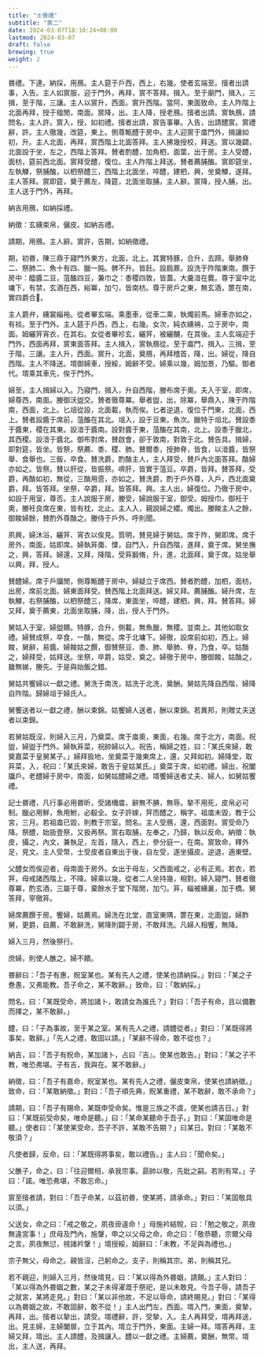 ```yaml
---
title: "士昬禮"
subtitle: "第二"
date: 2024-03-07T18:10:24+08:00
lastmod: 2024-03-07
draft: false
brewing: true
weight: 2
---
```


昬禮。下達。納採，用鴈。主人筵于戶西，西上，右幾。使者玄端至。擯者出請事，入告。主人如賔服，迎于門外，再拜，賔不答拜。揖入。至于廟門，揖入，三揖，至于階，三讓。主人以賔升，西面。賔升西階。當阿，東面致命。主人阼階上北面再拜，授于楹閒，南面。賔降，出。主人降，授老鴈。擯者出請。賔執鴈，請問名，主人許。賔入，授，如初禮。擯者出請，賔告事畢。入告，出請醴賔。賔禮辭，許。主人徹幾，改筵，東上。側尊甒醴于房中。主人迎賔于庿門外，揖讓如初，升。主人北面，再拜，賔西階上北面答拜。主人拂幾授校，拜送。賔以幾闢，北面設于坐，左之，西階上答拜。賛者酌醴，加角柶，面葉，出于房。主人受醴，面枋，筵前西北面。賔拜受醴，復位。主人阼階上拜送。賛者薦脯醢。賔即筵坐，左執觶，祭脯醢，以柶祭醴三，西階上北面坐，啐醴，建柶，興，坐奠觶，遂拜。主人答拜。賔即筵，奠于薦左，降筵，北面坐取脯，主人辭。賔降，授人脯，出。主人送于門外，再拜。

納吉用鴈，如納採禮。

納徵：玄纁束帛，儷皮。如納吉禮。

請期，用鴈。主人辭。賔許，告期，如納徵禮。

期，初昬，陳三鼎于寢門外東方，北面，北上。其實特豚，合升，去蹄。舉肺脊二、祭肺二、魚十有四、臘一肫。髀不升。皆飪。設扃鼏。設洗于阼階東南。饌于房中：醯醬二豆，菹醢四豆，兼巾之：黍稷四敦，皆蓋。大羹湆在爨。尊于室中北墉下，有禁，玄酒在西，綌冪，加勺，皆南枋。尊于房戶之東，無玄酒，篚在南，實四爵合𢀿。

主人爵弁，纁裳緇袘。從者畢玄端。乘墨車，從車二乘，執燭前馬。婦車亦如之，有裧。至于門外。主人筵于戶西，西上，右幾。女次，純衣纁袡，立于房中，南面。姆纚笄宵衣，在其右。女從者畢袗玄，纚笄，被纚黼，在其後。主人玄端迎于門外，西面再拜，賔東面答拜。主人揖入，賔執鴈從。至于庿門，揖入。三揖，至于階，三讓。主人升，西面。賔升，北面，奠鴈，再拜稽首，降，出。婦從，降自西階。主人不降送。壻御婦車，授綏，姆辭不受。婦乘以幾，姆加景，乃驅。御者代。壻乘其車先，俟于門外。

婦至，主人揖婦以入。乃寢門，揖入，升自西階，媵布席于奧。夫入于室，即席，婦尊西，南面。媵御沃盥交。賛者徹尊冪。舉者盥，出，除冪，舉鼎入，陳于阼階南，西面，北上。匕俎從設，北面載，執而俟。匕者逆退，復位于門東，北面，西上。賛者設醬于席前，菹醢在其北。俎入，設于豆東。魚次。臘特于俎北。賛設黍于醬東，稷在其東。設湆于醬南。設對醬于東，菹醢在其南，北上。設黍于臘北，其西稷。設湆于醬北。御布對席，賛啟會，卻于敦南，對敦于北。賛告具。揖婦，即對筵，皆坐。皆祭，祭薦、黍、稷、肺。賛爾黍，授肺脊，皆食，以湆醬，皆祭舉、食舉也。三飯，卒食。賛洗爵，酌酳主人，主人拜受，賛戶內北面答拜。酳婦亦如之。皆祭。賛以肝從，皆振祭。嚌肝，皆實于菹豆。卒爵，皆拜。賛答拜，受爵，再酳如初，無從，三酳用巹，亦如之。賛洗爵，酌于戶外尊，入戶，西北面奠爵，拜。皆答拜。坐祭，卒爵，拜。皆答拜。興。主人出，婦復位。乃徹于房中，如設于用室，尊否。主人說服于房，媵受，婦說服于室，御受。姆授巾。御衽于奧，媵衽良席在東，皆有枕，北止。主人入，親說婦之纓。燭出。媵餕主人之餘，御餕婦餘，賛酌外尊酳之。媵侍于戶外，呼則聞。

夙興，婦沐浴，纚笄、宵衣以俟見。質明，賛見婦于舅姑。席于阼，舅即席。席于房外，南面，姑即席。婦執笲棗、慄，自門入，升自西階，進拜，奠于席。舅坐撫之，興，答拜。婦還，又拜，降階，受笲腶脩，升，進，北面拜，奠于席。姑坐舉以興，拜，授人。

賛醴婦。席于戶牖閒，側尊甒醴于房中。婦疑立于席西。賛者酌醴，加柶，面枋，出房，席前北面。婦東面拜受。賛西階上北面拜送。婦又拜。薦脯醢。婦升席，左執觶，右祭脯醢，以柶祭醴三，降席，東面坐，啐醴，建柶，興，拜。賛答拜。婦又拜，奠于薦東，北面坐取脯，降，出，授人于門外。

舅姑入于室，婦盥饋。特豚，合升，側載，無魚臘，無稷。並南上。其他如取女禮。婦賛成祭，卒食，一酳，無從。席于北墉下。婦徹，設席前如初，西上。婦餕，舅辭，易醬。婦餕姑之饌，御賛祭豆、黍、肺、舉肺、脊，乃食，卒。姑酳之，婦拜受，姑拜送。坐祭，卒爵，姑受，奠之。婦徹于房中，媵御餕，姑酳之，雖無娣，媵先。于是與始飯之錯。

舅姑共饗婦以一獻之禮。舅洗于南洗，姑洗于北洗，奠酬。舅姑先降自西階，婦降自阼階。歸婦俎于婦氏人。

舅饗送者以一獻之禮，酬以束錦。姑饗婦人送者，酬以束錦。若異邦，則贈丈夫送者以束錦。

若舅姑既沒，則婦入三月，乃奠菜。席于庿奧，東面，右幾。席于北方，南面。祝盥，婦盥于門外。婦執笲菜，祝帥婦以入。祝告，稱婦之姓，曰：「某氏來婦，敢奠嘉菜于皇舅某子。」婦拜扱地，坐奠菜于幾東席上，還，又拜如初。婦降堂，取笲菜，入，祝曰：「某氏來婦，敢告于皇姑某氏。」奠菜于席，如初禮。婦出，祝闔牖戶。老醴婦于房中，南面，如舅姑醴婦之禮。壻饗婦送者丈夫、婦人，如舅姑饗禮。

記士昬禮，凡行事必用昬昕，受諸檷庿，辭無不腆，無辱。摯不用死，皮帛必可制。臘必用鮮，魚用鮒，必殽全。女子許嫁，笄而醴之，稱字。祖庿未毀，教于公宮，三月。若祖庿已毀，則教于宗室。問名。主人受鴈，還，西面對。賔受命乃降。祭醴，始扱壹祭，又扱再祭。賔右取脯，左奉之，乃歸，執以反命。納徵：執皮，攝之，內文，兼執足，左首，隨入，西上，參分庭一，在南。賔致命，釋外足，見文。主人受幣，士受皮者自東出于後，自左受，遂坐攝皮。逆退，適東壁。

父醴女而俟迎者，母南面于房外。女出于母左，父西面戒之，必有正焉。若衣，若笄，母戒諸西階上，不降。婦乘以幾，從者二人坐持幾，相對。婦入寢門，賛者徹尊冪，酌玄酒，三屬于尊，棄餘水于堂下階閒，加勺。笲，緇被纁裏，加于橋。舅答拜，宰徹笲。

婦席薦饌于房。饗婦，姑薦焉。婦洗在北堂，直室東隅，篚在東，北面盥。婦酢舅，更爵，自薦，不敢辭洗，舅降則闢于房，不敢拜洗。凡婦人相饗，無降。

婦入三月，然後祭行。

庶婦，則使人醮之。婦不饋。

昬辭曰：「吾子有惠，貺室某也。某有先人之禮，使某也請納採。」對曰：「某之子憃愚，又弗能教。吾子命之，某不敢辭。」致命，曰：「敢納採。」

問名，曰：「某既受命，將加諸卜，敢請女為誰氏？」對曰：「吾子有命，且以備數而擇之，某不敢辭。」

醴，曰：「子為事故，至于某之室。某有先人之禮，請醴從者。」對曰：「某既得將事矣，敢辭。」「先人之禮，敢固以請。」「某辭不得命，敢不從也？」

納吉，曰：「吾子有貺命，某加諸卜，占曰『吉』。使某也敢告。」對曰：「某之子不教，唯恐弗堪。子有吉，我與在。某不敢辭。」

納徵，曰：「吾子有嘉命，貺室某也。某有先人之禮，儷皮束帛，使某也請納徵。」致命，曰：「某敢納徵。」對曰：「吾子順先典，貺某重禮，某不敢辭，敢不承命？」

請期，曰：「吾子有賜命，某既申受命矣。惟是三族之不虞，使某也請吉日。」對曰：「某既前受命矣，唯命是聽。」曰：「某命某聽命于吾子。」對曰：「某固唯命是聽。」使者曰：「某使某受命，吾子不許，某敢不告期？」曰某日。對曰：「某敢不敬須？」

凡使者歸，反命，曰：「某既得將事矣，敢以禮告。」主人曰：「聞命矣。」

父醮子，命之，曰：「往迎爾相，承我宗事。勗帥以敬，先妣之嗣。若則有常。」子曰：「諾。唯恐弗堪，不敢忘命。」

賔至擯者請，對曰：「吾子命某，以茲初昬，使某將，請承命。」對曰：「某固敬具以須。」

父送女，命之曰：「戒之敬之，夙夜毌違命！」母施衿結帨，曰：「勉之敬之，夙夜無違宮事！」庶母及門內，施鞶，申之以父母之命，命之曰：「敬恭聽，宗爾父母之言。夙夜無愆，視諸衿鞶！」壻授綏，姆辭曰：「未教，不足與為禮也。」

宗子無父，母命之。親皆沒，己躬命之。支子，則稱其宗。弟，則稱其兄。

若不親迎，則婦入三月，然後壻見，曰：「某以得為外昬姻，請覿。」主人對曰：「某以得為外昬姻之數，某之子未得濯溉于祭祀，是以未敢見。今吾子辱，請吾子之就宮，某將走見。」對曰：「某以非他故，不足以辱命，請終賜見。」對曰：「某得以為昬姻之故，不敢固辭，敢不從！」主人出門左，西面。壻入門，東面，奠摯，再拜，出。擯者以摯出，請受。壻禮辭，許，受摯，入。主人再拜受，壻再拜送，出。見主婦，主婦闔扉，立于其內。壻立于門外，東面。主婦一拜。壻答再拜，主婦又拜，壻出。主人請醴，及揖讓入。醴以一獻之禮。主婦薦，奠酬，無幣。壻出，主人送，再拜。